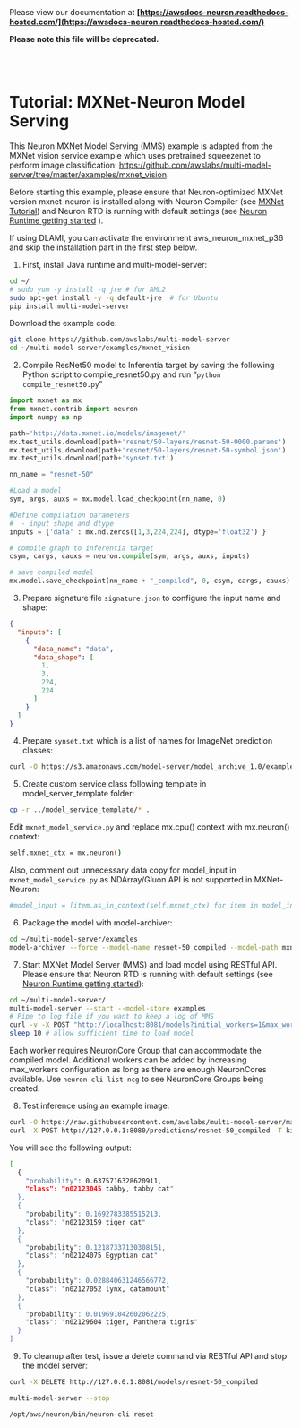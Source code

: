 </br>
</br>

Please view our documentation at **[https://awsdocs-neuron.readthedocs-hosted.com/](https://awsdocs-neuron.readthedocs-hosted.com/)** 

**Please note this file will be deprecated.**

</br>
</br>



# Tutorial: MXNet-Neuron Model Serving

This Neuron MXNet Model Serving (MMS) example is adapted from the MXNet vision service example which uses pretrained squeezenet to perform image classification: https://github.com/awslabs/multi-model-server/tree/master/examples/mxnet_vision.

Before starting this example, please ensure that Neuron-optimized MXNet version mxnet-neuron is installed along with Neuron Compiler (see [MXNet Tutorial](./tutorial-compile-infer.md)) and Neuron RTD is running with default settings (see [Neuron Runtime getting started](./../neuron-runtime/nrt_start.md) ).

If using DLAMI, you can activate the environment aws_neuron_mxnet_p36 and skip the installation part in the first step below.

1. First, install Java runtime and multi-model-server:

```bash
cd ~/
# sudo yum -y install -q jre # for AML2
sudo apt-get install -y -q default-jre  # for Ubuntu
pip install multi-model-server
```

Download the example code:
```bash
git clone https://github.com/awslabs/multi-model-server
cd ~/multi-model-server/examples/mxnet_vision
```

2. Compile ResNet50 model to Inferentia target by saving the following Python script to compile_resnet50.py and run “`python compile_resnet50.py`”

```python
import mxnet as mx
from mxnet.contrib import neuron
import numpy as np

path='http://data.mxnet.io/models/imagenet/'
mx.test_utils.download(path+'resnet/50-layers/resnet-50-0000.params')
mx.test_utils.download(path+'resnet/50-layers/resnet-50-symbol.json')
mx.test_utils.download(path+'synset.txt')

nn_name = "resnet-50"

#Load a model
sym, args, auxs = mx.model.load_checkpoint(nn_name, 0)

#Define compilation parameters
#  - input shape and dtype
inputs = {'data' : mx.nd.zeros([1,3,224,224], dtype='float32') }

# compile graph to inferentia target
csym, cargs, cauxs = neuron.compile(sym, args, auxs, inputs)

# save compiled model
mx.model.save_checkpoint(nn_name + "_compiled", 0, csym, cargs, cauxs)
```

3. Prepare signature file `signature.json` to configure the input name and shape:

```json
{
  "inputs": [
    {
      "data_name": "data",
      "data_shape": [
        1,
        3,
        224,
        224
      ]
    }
  ]
}
```

4. Prepare `synset.txt` which is a list of names for ImageNet prediction classes:

```bash
curl -O https://s3.amazonaws.com/model-server/model_archive_1.0/examples/squeezenet_v1.1/synset.txt
```

5. Create custom service class following template in model_server_template folder:

```bash
cp -r ../model_service_template/* .
```

Edit `mxnet_model_service.py` and replace mx.cpu() context with mx.neuron() context:

```bash
self.mxnet_ctx = mx.neuron()
```

Also, comment out unnecessary data copy for model_input in `mxnet_model_service.py`  as NDArray/Gluon API is not supported in MXNet-Neuron:

```bash
#model_input = [item.as_in_context(self.mxnet_ctx) for item in model_input]
```

6. Package the model with model-archiver:

```bash
cd ~/multi-model-server/examples
model-archiver --force --model-name resnet-50_compiled --model-path mxnet_vision --handler mxnet_vision_service:handle
```

7. Start MXNet Model Server (MMS) and load model using RESTful API. Please ensure that Neuron RTD is running with default settings (see [Neuron Runtime getting started](./../neuron-runtime/nrt_start.md)):

```bash
cd ~/multi-model-server/
multi-model-server --start --model-store examples
# Pipe to log file if you want to keep a log of MMS
curl -v -X POST "http://localhost:8081/models?initial_workers=1&max_workers=1&synchronous=true&url=resnet-50_compiled.mar"
sleep 10 # allow sufficient time to load model
```

Each worker requires NeuronCore Group that can accommodate the compiled model. Additional workers can be added by increasing max_workers configuration as long as there are enough NeuronCores available. Use `neuron-cli list-ncg` to see NeuronCore Groups being created.

8. Test inference using an example image:

```bash
curl -O https://raw.githubusercontent.com/awslabs/multi-model-server/master/docs/images/kitten_small.jpg
curl -X POST http://127.0.0.1:8080/predictions/resnet-50_compiled -T kitten_small.jpg
```

You will see the following output:

```bash
[
  {
    "probability": 0.6375716328620911,
    "class": "n02123045 tabby, tabby cat"
  },
  {
    "probability": 0.1692783385515213,
    "class": "n02123159 tiger cat"
  },
  {
    "probability": 0.12187337130308151,
    "class": "n02124075 Egyptian cat"
  },
  {
    "probability": 0.028840631246566772,
    "class": "n02127052 lynx, catamount"
  },
  {
    "probability": 0.019691042602062225,
    "class": "n02129604 tiger, Panthera tigris"
  }
]
```

9. To cleanup after test, issue a delete command via RESTful API and stop the model server:

```bash
curl -X DELETE http://127.0.0.1:8081/models/resnet-50_compiled

multi-model-server --stop

/opt/aws/neuron/bin/neuron-cli reset
```
